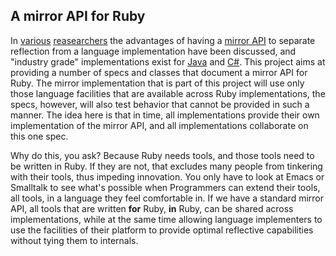## A mirror API for Ruby

In [various][p1] [reasearchers][p2] the advantages of having a [mirror
API][p3] to separate reflection from a language implementation have
been discussed, and "industry grade" implementations exist for
[Java][p4] and [C#][p5]. This project aims at providing a number of
specs and classes that document a mirror API for Ruby. The mirror
implementation that is part of this project will use only those
language facilities that are available across Ruby implementations,
the specs, however, will also test behavior that cannot be provided in
such a manner. The idea here is that in time, all implementations
provide their own implementation of the mirror API, and all
implementations collaborate on this one spec.

Why do this, you ask? Because Ruby needs tools, and those tools need
to be written in Ruby. If they are not, that excludes many people from
tinkering with their tools, thus impeding innovation. You only have to
look at Emacs or Smalltalk to see what's possible when Programmers can
extend their tools, all tools, in a language they feel comfortable
in. If we have a standard mirror API, all tools that are written **for**
Ruby, **in** Ruby, can be shared across implementations, while at the same time
allowing language implementers to use the facilities of their platform
to provide optimal reflective capabilities without tying them to
internals.

[p1]: http://www.cs.virginia.edu/~lorenz/papers/icse03/icse2003.pdf "Pluggable Reflection: Decoupling Meta-Interface and Implementation"
[p2]: http://bracha.org/newspeak-spec.pdf "Newspeak Programming Language Draft Specification, Version 0.06, pages 40 onward"
[p3]: http://www.hpi.uni-potsdam.de/hirschfeld/events/past/media/100105_Bracha_2010_LinguisticReflectionViaMirrors_HPI.mp4 "Linguistic Reflection Via Mirrors"
[p4]: http://bracha.org/mirrors.pdf "Mirrors: Design Principles for Meta-level Facilities of Object-Oriented Programming Languages"
[p5]: http://oreilly.com/catalog/progcsharp/chapter/ch18.html "See esp. 18-3, highlighting how C# reflection works on assembly rather than VM objects"

